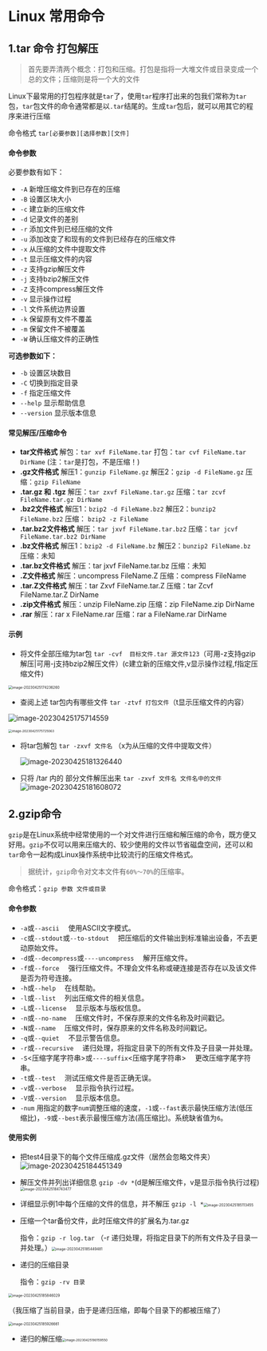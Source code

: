 # Linux 常用命令

## 1.tar 命令 打包解压

> 首先要弄清两个概念：打包和压缩。打包是指将一大堆文件或目录变成一个总的文件；压缩则是将一个大的文件

Linux下最常用的打包程序就是`tar`了，使用`tar`程序打出来的包我们常称为`tar`包，`tar`包文件的命令通常都是以`.tar`结尾的。生成`tar`包后，就可以用其它的程序来进行压缩 

命令格式 `tar[必要参数][选择参数][文件]`

#### 命令参数

必要参数有如下：

- `-A` 新增压缩文件到已存在的压缩
- `-B` 设置区块大小
- `-c` 建立新的压缩文件
- `-d` 记录文件的差别
- `-r` 添加文件到已经压缩的文件
- `-u` 添加改变了和现有的文件到已经存在的压缩文件
- `-x` 从压缩的文件中提取文件
- `-t` 显示压缩文件的内容
- `-z` 支持gzip解压文件
- `-j` 支持bzip2解压文件
- `-Z` 支持compress解压文件
- `-v` 显示操作过程
- `-l` 文件系统边界设置
- `-k` 保留原有文件不覆盖
- `-m` 保留文件不被覆盖
- `-W` 确认压缩文件的正确性

**可选参数如下：**

- `-b` 设置区块数目
- `-C` 切换到指定目录
- `-f` 指定压缩文件
- `--help` 显示帮助信息
- `--version` 显示版本信息

#### 常见解压/压缩命令

- **tar文件格式**
  解包：`tar xvf FileName.tar`
  打包：`tar cvf FileName.tar DirName`
  (注：`tar`是打包，不是压缩！)
- **.gz文件格式**
  解压1：`gunzip FileName.gz`
  解压2：`gzip -d FileName.gz`
  压缩：`gzip FileName`
- **.tar.gz 和 .tgz**
  解压：`tar zxvf FileName.tar.gz`
  压缩：`tar zcvf FileName.tar.gz DirName`
- **.bz2文件格式**
  解压1：`bzip2 -d FileName.bz2`
  解压2：`bunzip2 FileName.bz2`
  压缩： `bzip2 -z FileName`
- **.tar.bz2文件格式**
  解压：`tar jxvf FileName.tar.bz2`
  压缩：`tar jcvf FileName.tar.bz2 DirName`
- **.bz文件格式**
  解压1：`bzip2 -d FileName.bz`
  解压2：`bunzip2 FileName.bz`
  压缩：未知
- **.tar.bz文件格式**
  解压：tar jxvf FileName.tar.bz
  压缩：未知
- **.Z文件格式**
  解压：uncompress FileName.Z
  压缩：compress FileName
- **.tar.Z文件格式**
  解压：tar Zxvf FileName.tar.Z
  压缩：tar Zcvf FileName.tar.Z DirName
- **.zip文件格式**
  解压：unzip FileName.zip
  压缩：zip FileName.zip DirName
- **.rar**
  解压：rar x FileName.rar
  压缩：rar a FileName.rar DirName

#### 示例 

- 将文件全部压缩为tar包 `tar -cvf  目标文件.tar 源文件123`（可用-z支持gzip解压|可用-j支持bzip2解压文件）(c建立新的压缩文件,v显示操作过程,f指定压缩文件)

<img src="https://gitee.com/zero_hua_no_sb/blog-pic/raw/master/202310032231346.png" alt="image-20230425174236260" style="zoom:50%;" />

- 查阅上述 tar包内有哪些文件  `tar -ztvf 打包文件`（t显示压缩文件的内容）

![image-20230425175714559](https://gitee.com/zero_hua_no_sb/blog-pic/raw/master/202310032231348.png)

<img src="https://gitee.com/zero_hua_no_sb/blog-pic/raw/master/202310032231349.png" alt="image-20230425175725063" style="zoom:45%;" />

- 将tar包解包 `tar -zxvf 文件名` （x为从压缩的文件中提取文件）

  ![image-20230425181326440](https://gitee.com/zero_hua_no_sb/blog-pic/raw/master/202310032231350.png)

- 只将 /tar 内的 部分文件解压出来 `tar -zxvf 文件名 文件名中的文件`![image-20230425181608072](https://gitee.com/zero_hua_no_sb/blog-pic/raw/master/202310032231351.png)

## 2.gzip命令

`gzip`是在Linux系统中经常使用的一个对文件进行压缩和解压缩的命令，既方便又好用。`gzip`不仅可以用来压缩大的、较少使用的文件以节省磁盘空间，还可以和`tar`命令一起构成Linux操作系统中比较流行的压缩文件格式。  

> 据统计，`gzip`命令对文本文件有`60%～70%`的压缩率。 

命令格式：`gzip 参数 文件或目录`

#### 命令参数

- `-a`或`--ascii` 　使用ASCII文字模式。 
- `-c`或`--stdout`或`--to-stdout` 　把压缩后的文件输出到标准输出设备，不去更动原始文件。 
- `-d`或`--decompress`或`----uncompress` 　解开压缩文件。 
- `-f`或`--force` 　强行压缩文件。不理会文件名称或硬连接是否存在以及该文件是否为符号连接。 
- `-h`或`--help` 　在线帮助。 
- `-l`或`--list` 　列出压缩文件的相关信息。 
- `-L`或`--license` 　显示版本与版权信息。 
- `-n`或`--no-name` 　压缩文件时，不保存原来的文件名称及时间戳记。 
- `-N`或`--name` 　压缩文件时，保存原来的文件名称及时间戳记。 
- `-q`或`--quiet` 　不显示警告信息。 
- `-r`或`--recursive` 　递归处理，将指定目录下的所有文件及子目录一并处理。 
- `-S`<压缩字尾字符串>或`----suffix`<压缩字尾字符串> 　更改压缩字尾字符串。 
- `-t`或`--test` 　测试压缩文件是否正确无误。 
- `-v`或`--verbose` 　显示指令执行过程。 
- `-V`或`--version` 　显示版本信息。 
- `-num` 用指定的数字`num`调整压缩的速度，`-1`或`--fast`表示最快压缩方法(低压缩比)，`-9`或`--best`表示最慢压缩方法(高压缩比)。系统缺省值为`6`。

#### 使用实例

- 把test4目录下的每个文件压缩成.gz文件（居然会忽略文件夹）![image-20230425184451349](https://gitee.com/zero_hua_no_sb/blog-pic/raw/master/202310032231352.png)

- 解压文件并列出详细信息 `gzip -dv *`(d是解压缩文件，v是显示指令执行过程)<img src="https://gitee.com/zero_hua_no_sb/blog-pic/raw/master/202310032231353.png" alt="image-20230425184743477" style="zoom:50%;" />

- 详细显示例1中每个压缩的文件的信息，并不解压 `gzip -l *`<img src="https://gitee.com/zero_hua_no_sb/blog-pic/raw/master/202310032231354.png" alt="image-20230425185113455" style="zoom:50%;" />

- 压缩一个tar备份文件，此时压缩文件的扩展名为.tar.gz     

  指令：`gzip -r log.tar` （-r 递归处理，将指定目录下的所有文件及子目录一并处理。）<img src="https://gitee.com/zero_hua_no_sb/blog-pic/raw/master/202310032231355.png" alt="image-20230425185449481" style="zoom:50%;" />

- 递归的压缩目录 

  指令：`gzip -rv 目录`

<img src="https://gitee.com/zero_hua_no_sb/blog-pic/raw/master/202310032231356.png" alt="image-20230425185846029" style="zoom:50%;" />

（我压缩了当前目录，由于是递归压缩，即每个目录下的都被压缩了）

<img src="https://gitee.com/zero_hua_no_sb/blog-pic/raw/master/202310032231357.png" alt="image-20230425185926661" style="zoom:50%;" />

- 递归的解压缩<img src="https://gitee.com/zero_hua_no_sb/blog-pic/raw/master/202310032231358.png" alt="image-20230425190159550" style="zoom:45%;" />
